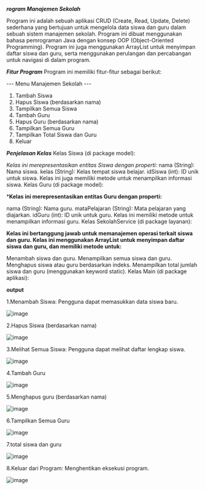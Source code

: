 ***rogram Manajemen Sekolah***

Program ini adalah sebuah aplikasi CRUD (Create, Read, Update, Delete) sederhana yang bertujuan untuk mengelola data siswa dan guru dalam sebuah sistem manajemen sekolah. Program ini dibuat menggunakan bahasa pemrograman Java dengan konsep OOP (Object-Oriented Programming). Program ini juga menggunakan ArrayList untuk menyimpan daftar siswa dan guru, serta menggunakan perulangan dan percabangan untuk navigasi di dalam program.

***Fitur Program***
Program ini memiliki fitur-fitur sebagai berikut:

--- Menu Manajemen Sekolah ---
1. Tambah Siswa
2. Hapus Siswa (berdasarkan nama)
3. Tampilkan Semua Siswa
4. Tambah Guru
5. Hapus Guru (berdasarkan nama)
6. Tampilkan Semua Guru
7. Tampilkan Total Siswa dan Guru
8. Keluar

***Penjelasan Kelas***
Kelas Siswa (di package model):

*Kelas ini merepresentasikan entitas Siswa dengan properti:*
nama (String): Nama siswa.
kelas (String): Kelas tempat siswa belajar.
idSiswa (int): ID unik untuk siswa.
Kelas ini juga memiliki metode untuk menampilkan informasi siswa.
Kelas Guru (di package model):

***Kelas ini merepresentasikan entitas Guru dengan properti:**

nama (String): Nama guru.
mataPelajaran (String): Mata pelajaran yang diajarkan.
idGuru (int): ID unik untuk guru.
Kelas ini memiliki metode untuk menampilkan informasi guru.
Kelas SekolahService (di package layanan):

**Kelas ini bertanggung jawab untuk memanajemen operasi terkait siswa dan guru.
Kelas ini menggunakan ArrayList untuk menyimpan daftar siswa dan guru, dan memiliki metode untuk:**

Menambah siswa dan guru.
Menampilkan semua siswa dan guru.
Menghapus siswa atau guru berdasarkan indeks.
Menampilkan total jumlah siswa dan guru (menggunakan keyword static).
Kelas Main (di package aplikasi):

**output**

1.Menambah Siswa: Pengguna dapat memasukkan data siswa baru.

![image](https://github.com/user-attachments/assets/487a1e6c-46cf-4610-af90-fd6c07802934)


2.Hapus Siswa (berdasarkan nama)

![image](https://github.com/user-attachments/assets/5e09fa48-8c02-4344-98ce-e0b0e909b887)


3.Melihat Semua Siswa: Pengguna dapat melihat daftar lengkap siswa.

![image](https://github.com/user-attachments/assets/2d1267c6-0c4f-4352-aabd-db0f4051e762)


4.Tambah Guru

![image](https://github.com/user-attachments/assets/3eaee86d-e27d-4d5d-92d8-68551745d06f)




5.Menghapus guru (berdasarkan nama)

![image](https://github.com/user-attachments/assets/7facfc08-77f9-4119-9cf1-43addb4f2d2f)




6.Tampilkan Semua Guru

![image](https://github.com/user-attachments/assets/c4f3ff33-1bea-4553-a59d-75c4bc4466e6)





7.total siswa dan guru

![image](https://github.com/user-attachments/assets/e1ea92db-adb3-4261-ad0d-0beae643af15)



8.Keluar dari Program: Menghentikan eksekusi program.

![image](https://github.com/user-attachments/assets/4185599e-9b2c-4ee5-b80e-1e6e8bbec4d3)


